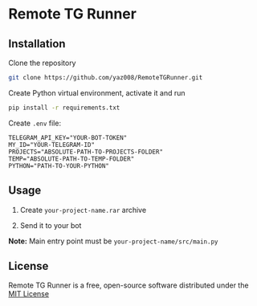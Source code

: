 # Remote TG Runner

## Installation

Clone the repository

```sh
git clone https://github.com/yaz008/RemoteTGRunner.git
```

Create Python virtual environment, activate it and run

```sh
pip install -r requirements.txt 
```

Create `.env` file:

```env
TELEGRAM_API_KEY="YOUR-BOT-TOKEN"
MY_ID="YOUR-TELEGRAM-ID"
PROJECTS="ABSOLUTE-PATH-TO-PROJECTS-FOLDER"
TEMP="ABSOLUTE-PATH-TO-TEMP-FOLDER"
PYTHON="PATH-TO-YOUR-PYTHON"
```

## Usage

1. Create `your-project-name.rar` archive

2. Send it to your bot

**Note:** Main entry point must be `your-project-name/src/main.py`

## License

Remote TG Runner is a free, open-source software distributed under the [MIT License](LICENSE.txt)
